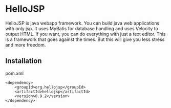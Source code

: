 # HelloJSP
HelloJSP is java webapp framework.
You can build java web applications with only jsp.
It uses MyBatis for database handling and uses Velocity to output HTML.
If you want, you can do everything with just a text editor.
This is a framework that goes against the times.
But this will give you less stress and more freedom.

## Installation
pom.xml
```
<dependency>
	<groupId>org.hellojsp</groupId>
	<artifactId>hellojsp</artifactId>
	<version>0.9.2</version>
</dependency>
```
